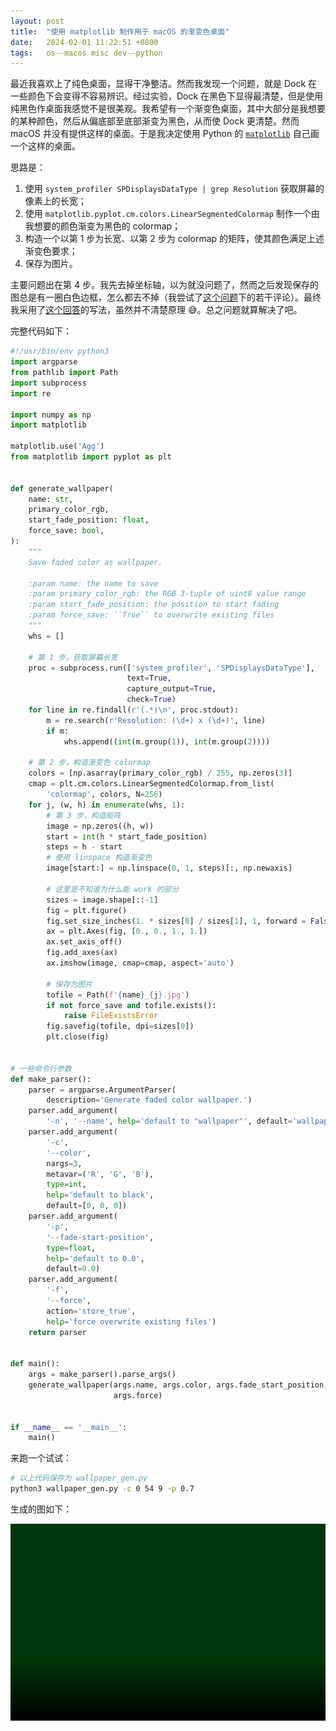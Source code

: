 ```yaml
---
layout: post
title:  "使用 matplotlib 制作用于 macOS 的渐变色桌面"
date:   2024-02-01 11:22:51 +0800
tags:   os--macos misc dev--python
---
```


最近我喜欢上了纯色桌面，显得干净整洁。然而我发现一个问题，就是 Dock 在一些颜色下会变得不容易辨识。经过实验，Dock 在黑色下显得最清楚，但是使用纯黑色作桌面我感觉不是很美观。我希望有一个渐变色桌面，其中大部分是我想要的某种颜色，然后从偏底部至底部渐变为黑色，从而使 Dock 更清楚。然而 macOS 并没有提供这样的桌面。于是我决定使用 Python 的 [`matplotlib`](https://matplotlib.org/) 自己画一个这样的桌面。

思路是：

1. 使用 `system_profiler SPDisplaysDataType | grep Resolution` 获取屏幕的像素上的长宽；
2. 使用 `matplotlib.pyplot.cm.colors.LinearSegmentedColormap` 制作一个由我想要的颜色渐变为黑色的 colormap；
3. 构造一个以第 1 步为长宽、以第 2 步为 colormap 的矩阵，使其颜色满足上述渐变色要求；
4. 保存为图片。

主要问题出在第 4 步。我先去掉坐标轴，以为就没问题了，然而之后发现保存的图总是有一圈白色边框，怎么都去不掉（我尝试了[这个问题](https://stackoverflow.com/q/37809697/7881370)下的若干评论）。最终我采用了[这个回答](https://stackoverflow.com/a/37812313/7881370)的写法，虽然并不清楚原理 😅。总之问题就算解决了吧。

完整代码如下：

```python
#!/usr/bin/env python3
import argparse
from pathlib import Path
import subprocess
import re

import numpy as np
import matplotlib

matplotlib.use('Agg')
from matplotlib import pyplot as plt


def generate_wallpaper(
    name: str,
    primary_color_rgb,
    start_fade_position: float,
    force_save: bool,
):
    """
    Save faded color as wallpaper.

    :param name: the name to save
    :param primary_color_rgb: the RGB 3-tuple of uint8 value range
    :param start_fade_position: the position to start fading
    :param force_save: ``True`` to overwrite existing files
    """
    whs = []

    # 第 1 步，获取屏幕长宽
    proc = subprocess.run(['system_profiler', 'SPDisplaysDataType'],
                          text=True,
                          capture_output=True,
                          check=True)
    for line in re.findall(r'(.*)\n', proc.stdout):
        m = re.search(r'Resolution: (\d+) x (\d+)', line)
        if m:
            whs.append((int(m.group(1)), int(m.group(2))))

    # 第 2 步，构造渐变色 colormap
    colors = [np.asarray(primary_color_rgb) / 255, np.zeros(3)]
    cmap = plt.cm.colors.LinearSegmentedColormap.from_list(
        'colormap', colors, N=256)
    for j, (w, h) in enumerate(whs, 1):
        # 第 3 步，构造矩阵
        image = np.zeros((h, w))
        start = int(h * start_fade_position)
        steps = h - start
        # 使用 linspace 构造渐变色
        image[start:] = np.linspace(0, 1, steps)[:, np.newaxis]

        # 这里是不知道为什么能 work 的部分
        sizes = image.shape[::-1]
        fig = plt.figure()
        fig.set_size_inches(1. * sizes[0] / sizes[1], 1, forward = False)
        ax = plt.Axes(fig, [0., 0., 1., 1.])
        ax.set_axis_off()
        fig.add_axes(ax)
        ax.imshow(image, cmap=cmap, aspect='auto')

        # 保存为图片
        tofile = Path(f'{name}_{j}.jpg')
        if not force_save and tofile.exists():
            raise FileExistsError
        fig.savefig(tofile, dpi=sizes[0])
        plt.close(fig)


# 一些命令行参数
def make_parser():
    parser = argparse.ArgumentParser(
        description='Generate faded color wallpaper.')
    parser.add_argument(
        '-n', '--name', help='default to "wallpaper"', default='wallpaper')
    parser.add_argument(
        '-c',
        '--color',
        nargs=3,
        metavar=('R', 'G', 'B'),
        type=int,
        help='default to black',
        default=[0, 0, 0])
    parser.add_argument(
        '-p',
        '--fade-start-position',
        type=float,
        help='default to 0.0',
        default=0.0)
    parser.add_argument(
        '-f',
        '--force',
        action='store_true',
        help='force overwrite existing files')
    return parser


def main():
    args = make_parser().parse_args()
    generate_wallpaper(args.name, args.color, args.fade_start_position,
                       args.force)


if __name__ == '__main__':
    main()
```

来跑一个试试：

```bash
# 以上代码保存为 wallpaper_gen.py
python3 wallpaper_gen.py -c 0 54 9 -p 0.7
```

生成的图如下：

![darkgreen](/assets/posts_imgs/2024-02-01/darkgreen.jpg)
